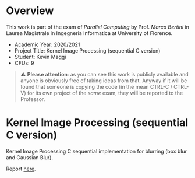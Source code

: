# Overview
This work is part of the exam of *Parallel Computing* by Prof. *Marco Bertini* in Laurea Magistrale in Ingegneria Informatica at University of Florence.
- Academic Year: 2020/2021
- Project Title: Kernel Image Processing (sequential C version)
- Student: Kevin Maggi
- CFUs: 9

> :warning: **Please attention**: as you can see this work is publicly available and anyone is obviously free of taking ideas from that. Anyway if it will be found that someone is copying the code (in the mean CTRL-C / CTRL-V) for its own project of the *same* exam, they will be reported to the Professor.

# Kernel Image Processing (sequential C version)

Kernel Image Processing C sequential implementation for blurring (box blur and Gaussian Blur).

Report [here](https://github.com/KevinMaggi/Image-Kernel-Processing_Sequential/blob/master/Parallel_Computing___Kernel_Image_Processing.pdf).
